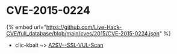 # CVE-2015-0224
{% embed url="https://github.com/Live-Hack-CVE/full_database/blob/main/cves/2015/CVE-2015-0224.json" %}

* clic-kbait ~> [A2SV--SSL-VUL-Scan](https://www.alice-snow.ru/2015/database/cve-2015-0224/a2sv--ssl-vul-scan-clic-kbait)
